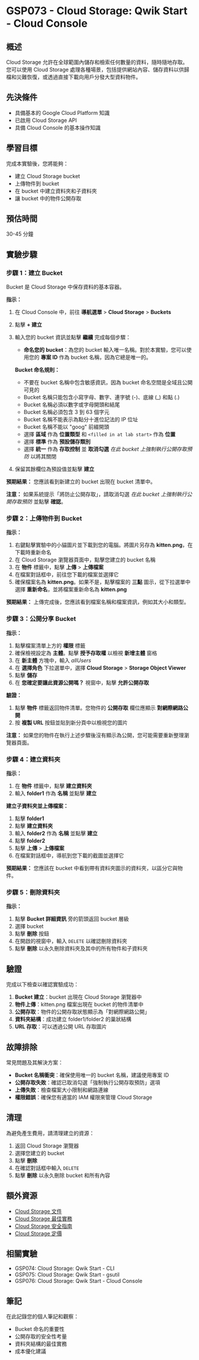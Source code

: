 # GSP073 - Cloud Storage: Qwik Start - Cloud Console

## 概述

Cloud Storage 允許在全球範圍內儲存和檢索任何數量的資料，隨時隨地存取。您可以使用 Cloud Storage 處理各種場景，包括提供網站內容、儲存資料以供歸檔和災難恢復，或透過直接下載向用戶分發大型資料物件。

## 先決條件

- 具備基本的 Google Cloud Platform 知識
- 已啟用 Cloud Storage API
- 具備 Cloud Console 的基本操作知識

## 學習目標

完成本實驗後，您將能夠：
- 建立 Cloud Storage bucket
- 上傳物件到 bucket
- 在 bucket 中建立資料夾和子資料夾
- 讓 bucket 中的物件公開存取

## 預估時間

30-45 分鐘

## 實驗步驟

### 步驟 1：建立 Bucket

Bucket 是 Cloud Storage 中保存資料的基本容器。

**指示：**

1. 在 Cloud Console 中，前往 **導航選單** > **Cloud Storage** > **Buckets**
2. 點擊 **+ 建立**
3. 輸入您的 bucket 資訊並點擊 **繼續** 完成每個步驟：
   - **命名您的 bucket**：為您的 bucket 輸入唯一名稱。對於本實驗，您可以使用您的 **專案 ID** 作為 bucket 名稱，因為它總是唯一的。
   
   **Bucket 命名規則：**
   - 不要在 bucket 名稱中包含敏感資訊，因為 bucket 命名空間是全域且公開可見的
   - Bucket 名稱只能包含小寫字母、數字、連字號 (-)、底線 (_) 和點 (.)
   - Bucket 名稱必須以數字或字母開頭和結尾
   - Bucket 名稱必須包含 3 到 63 個字元
   - Bucket 名稱不能表示為點分十進位記法的 IP 位址
   - Bucket 名稱不能以 "goog" 前綴開頭
   - 選擇 **區域** 作為 **位置類型** 和 `<filled in at lab start>` 作為 **位置**
   - 選擇 **標準** 作為 **預設儲存類別**
   - 選擇 **統一** 作為 **存取控制** 並 **取消勾選** *在此 bucket 上強制執行公開存取預防* 以將其關閉

4. 保留其餘欄位為預設值並點擊 **建立**

**預期結果：**
您應該看到新建立的 bucket 出現在 bucket 清單中。

**注意：** 如果系統提示「將防止公開存取」，請取消勾選 *在此 bucket 上強制執行公開存取預防* 並點擊 **確認**。

### 步驟 2：上傳物件到 Bucket

**指示：**

1. 右鍵點擊實驗中的小貓圖片並下載到您的電腦。將圖片另存為 **kitten.png**，在下載時重新命名
2. 在 Cloud Storage 瀏覽器頁面中，點擊您建立的 bucket 名稱
3. 在 **物件** 標籤中，點擊 **上傳** > **上傳檔案**
4. 在檔案對話框中，前往您下載的檔案並選擇它
5. 確保檔案名為 **kitten.png**。如果不是，點擊檔案的 **三點** 圖示，從下拉選單中選擇 **重新命名**，並將檔案重新命名為 **kitten.png**

**預期結果：**
上傳完成後，您應該看到檔案名稱和檔案資訊，例如其大小和類型。

### 步驟 3：公開分享 Bucket

**指示：**

1. 點擊檔案清單上方的 **權限** 標籤
2. 確保檢視設定為 **主體**。點擊 **授予存取權** 以檢視 **新增主體** 窗格
3. 在 **新主體** 方塊中，輸入 *allUsers*
4. 在 **選擇角色** 下拉選單中，選擇 **Cloud Storage** > **Storage Object Viewer**
5. 點擊 **儲存**
6. 在 **您確定要讓此資源公開嗎？** 視窗中，點擊 **允許公開存取**

**驗證：**
1. 點擊 **物件** 標籤返回物件清單。您物件的 **公開存取** 欄位應顯示 **對網際網路公開**
2. 按 **複製 URL** 按鈕並貼到新分頁中以檢視您的圖片

**注意：** 如果您的物件在執行上述步驟後沒有顯示為公開，您可能需要重新整理瀏覽器頁面。

### 步驟 4：建立資料夾

**指示：**

1. 在 **物件** 標籤中，點擊 **建立資料夾**
2. 輸入 **folder1** 作為 **名稱** 並點擊 **建立**

**建立子資料夾並上傳檔案：**

1. 點擊 **folder1**
2. 點擊 **建立資料夾**
3. 輸入 **folder2** 作為 **名稱** 並點擊 **建立**
4. 點擊 **folder2**
5. 點擊 **上傳** > **上傳檔案**
6. 在檔案對話框中，導航到您下載的截圖並選擇它

**預期結果：**
您應該在 bucket 中看到帶有資料夾圖示的資料夾，以區分它與物件。

### 步驟 5：刪除資料夾

**指示：**

1. 點擊 **Bucket 詳細資訊** 旁的箭頭返回 bucket 層級
2. 選擇 bucket
3. 點擊 **刪除** 按鈕
4. 在開啟的視窗中，輸入 `DELETE` 以確認刪除資料夾
5. 點擊 **刪除** 以永久刪除資料夾及其中的所有物件和子資料夾

## 驗證

完成以下檢查以確認實驗成功：

1. **Bucket 建立**：bucket 出現在 Cloud Storage 瀏覽器中
2. **物件上傳**：kitten.png 檔案出現在 bucket 的物件清單中
3. **公開存取**：物件的公開存取狀態顯示為「對網際網路公開」
4. **資料夾結構**：成功建立 folder1/folder2 的巢狀結構
5. **URL 存取**：可以透過公開 URL 存取圖片

## 故障排除

常見問題及其解決方案：

- **Bucket 名稱衝突**：確保使用唯一的 bucket 名稱，建議使用專案 ID
- **公開存取失敗**：確認已取消勾選「強制執行公開存取預防」選項
- **上傳失敗**：檢查檔案大小限制和網路連線
- **權限錯誤**：確保您有適當的 IAM 權限來管理 Cloud Storage

## 清理

為避免產生費用，請清理建立的資源：

1. 返回 Cloud Storage 瀏覽器
2. 選擇您建立的 bucket
3. 點擊 **刪除**
4. 在確認對話框中輸入 `DELETE`
5. 點擊 **刪除** 以永久刪除 bucket 和所有內容

## 額外資源

- [Cloud Storage 文件](https://cloud.google.com/storage/docs)
- [Cloud Storage 最佳實務](https://cloud.google.com/storage/docs/best-practices)
- [Cloud Storage 安全指南](https://cloud.google.com/storage/docs/security)
- [Cloud Storage 定價](https://cloud.google.com/storage/pricing)

## 相關實驗

- GSP074: Cloud Storage: Qwik Start - CLI
- GSP075: Cloud Storage: Qwik Start - gsutil
- GSP076: Cloud Storage: Qwik Start - Cloud Console

## 筆記

在此記錄您的個人筆記和觀察：

- Bucket 命名的重要性
- 公開存取的安全性考量
- 資料夾結構的最佳實務
- 成本優化建議
